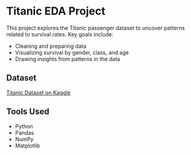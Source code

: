 # Titanic EDA Project

This project explores the Titanic passenger dataset to uncover patterns related to survival rates. Key goals include:

- Cleaning and preparing data
- Visualizing survival by gender, class, and age
- Drawing insights from patterns in the data

## Dataset
[Titanic Dataset on Kaggle](https://www.kaggle.com/c/titanic/data)

## Tools Used
- Python
- Pandas
- NumPy
- Matplotlib 
